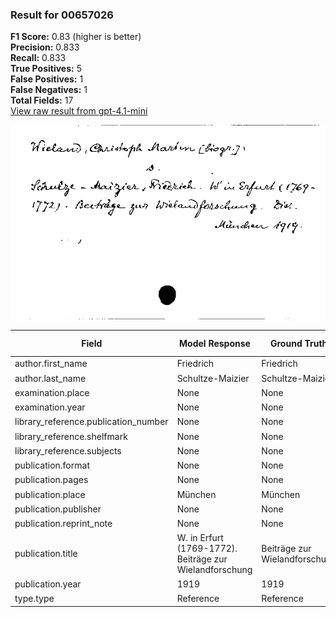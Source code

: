 ### Result for 00657026
**F1 Score:** 0.83 (higher is better)<br>**Precision:** 0.833<br>**Recall:** 0.833<br>**True Positives:** 5<br>**False Positives:** 1<br>**False Negatives:** 1<br>**Total Fields:** 17<br>[View raw result from gpt-4.1-mini](https://github.com/RISE-UNIBAS/humanities_data_benchmark/blob/main/results/2025-09-02/T0161/request_T0161_00657026.json)

<img src="https://github.com/RISE-UNIBAS/humanities_data_benchmark/blob/main/benchmarks/zettelkatalog/images/00657026.jpg?raw=true" alt="00657026" width="600px">

| Field | Model Response | Ground Truth | Fuzzy Score | Match |
|-------|----------------|--------------|-------------|-------|
| author.first_name | Friedrich | Friedrich | 1.000 | ✅ |
| author.last_name | Schultze-Maizier | Schultze-Maizier | 1.000 | ✅ |
| examination.place | None | None | 1.000 | ✅ |
| examination.year | None | None | 1.000 | ✅ |
| library_reference.publication_number | None | None | 1.000 | ✅ |
| library_reference.shelfmark | None | None | 1.000 | ✅ |
| library_reference.subjects | None | None | 1.000 | ✅ |
| publication.format | None | None | 1.000 | ✅ |
| publication.pages | None | None | 1.000 | ✅ |
| publication.place | München | München | 1.000 | ✅ |
| publication.publisher | None | None | 1.000 | ✅ |
| publication.reprint_note | None | None | 1.000 | ✅ |
| publication.title | W. in Erfurt (1769-1772). Beiträge zur Wielandforschung | Beiträge zur Wielandforschung | 0.690 | ❌ |
| publication.year | 1919 | 1919 | 1.000 | ✅ |
| type.type | Reference | Reference | 1.000 | ✅ |
